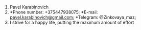 1. Pavel Karabinovich
2. *Phone number: +375447938075;
   *E-mail: pavel.karabinovich@gmail.com;
   *Telegram: @Zinkovaya_maz;
3. I strive for a happy life, putting the maximum amount of effort